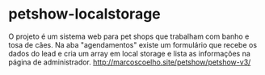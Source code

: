 # petshow-localstorage
O projeto é um sistema web para pet shops que trabalham com banho e tosa de cães. Na aba "agendamentos" existe um formulário que recebe os dados do lead e cria um array em local storage e lista as informações na página de administrador.
http://marcoscoelho.site/petshow/petshow-v3/
